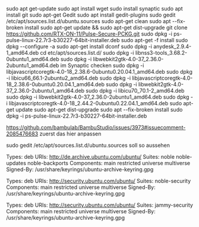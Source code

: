
sudo apt get-update
sudo apt install wget
sudo install synaptic
sudo apt install git
sudo apt-get Gedit
sudo apt install gedit-plugins
sudo gedit /etc/apt/sources.list.d/ubuntu.sources
sudo apt-get clean
sudo apt --fix-broken install
sudo apt-get update && sudo apt-get dist-upgrade
git clone https://github.com/RTX-ON-11/Pulse-Secure-PCKG.git
sudo dpkg -i  ps-pulse-linux-22.7r3-b30227-64bit-installer.deb 
sudo apt-get -f install
sudo dpkg --configure -a
sudo apt-get install dconf
sudo dpkg -i anydesk_2.9.4-1_amd64.deb
cd etc/apt/sources.list.d/
sudo dpkg -i libnss3-tools_3.68.2-0ubuntu1_amd64.deb 
sudo dpkg -i libwebkit2gtk-4.0-37_2.36.0-2ubuntu1_amd64.deb 
im Synaptic checken 
sudo dpkg -i libjavascriptcoregtk-4.0-18_2.38.6-0ubuntu0.20.04.1_amd64.deb 
sudo dpkg -i libicu66_66.1-2ubuntu2_amd64.deb 
sudo dpkg -i libjavascriptcoregtk-4.0-18_2.38.6-0ubuntu0.20.04.1_amd64.deb 
sudo dpkg -i libwebkit2gtk-4.0-37_2.36.0-2ubuntu1_amd64.deb 
sudo dpkg -i libicu70_70.1-2_amd64.deb 
sudo dpkg -i libwebkit2gtk-4.0-37_2.36.0-2ubuntu1_amd64.deb 
sudo dpkg -i libjavascriptcoregtk-4.0-18_2.44.2-0ubuntu0.22.04.1_amd64.deb
sudo apt-get update
sudo apt-get dist-upgrade
sudo apt --fix-broken install
sudo dpkg -i  ps-pulse-linux-22.7r3-b30227-64bit-installer.deb

https://github.com/bambulab/BambuStudio/issues/3973#issuecomment-2085476683
zuerst das hier anpassen


sudo gedit /etc/apt/sources.list.d/ubuntu.sources  soll so aussehen 

Types: deb
URIs: http://de.archive.ubuntu.com/ubuntu/
Suites: noble noble-updates noble-backports
Components: main restricted universe multiverse
Signed-By: /usr/share/keyrings/ubuntu-archive-keyring.gpg

Types: deb
URIs: http://security.ubuntu.com/ubuntu/
Suites: noble-security
Components: main restricted universe multiverse
Signed-By: /usr/share/keyrings/ubuntu-archive-keyring.gpg

Types: deb 
URIs: http://security.ubuntu.com/ubuntu/ 
Suites: jammy-security 
Components: main restricted universe multiverse 
Signed-By: /usr/share/keyrings/ubuntu-archive-keyring.gpg



